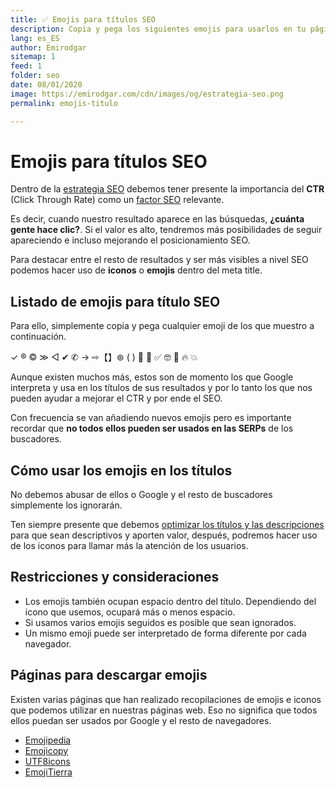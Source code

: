 ```yaml
---
title: ✅ Emojis para títulos SEO
description: Copia y pega los siguientes emojis para usarlos en tu página web
lang: es_ES
author: Emirodgar
sitemap: 1
feed: 1
folder: seo
date: 08/01/2020
image: https://emirodgar.com/cdn/images/og/estrategia-seo.png
permalink: emojis-titulo

---
```



# Emojis para títulos SEO

Dentro de la [estrategia SEO](/estrategia-seo) debemos tener presente la importancia del **CTR** (Click Through Rate) como un [factor SEO](/factores-seo) relevante.

Es decir, cuando nuestro resultado aparece en las búsquedas, **¿cuánta gente hace clic?**. Si el valor es alto, tendremos más posibilidades de seguir apareciendo e incluso mejorando el posicionamiento SEO.

Para destacar entre el resto de resultados y ser más visibles a nivel SEO podemos hacer uso de **iconos** o **emojis** dentro del meta title.

## Listado de emojis para título SEO

Para ello, simplemente copia y pega cualquier emoji de los que muestro a continuación.

✓ ® © ≫ ◁ ✔ ✆ → ⇨【】⊛ ( ) 🥇 🙂 ✅ 🤓 🤑 🔥 💥

Aunque existen muchos más, estos son de momento los que Google interpreta y usa en los títulos de sus resultados y por lo tanto los que nos pueden ayudar a mejorar el CTR y por ende el SEO.

Con frecuencia se van añadiendo nuevos emojis pero es importante recordar que **no todos ellos pueden ser usados en las SERPs** de los buscadores.

<amp-twitter 
  width="375"
  height="472"
  layout="responsive"
  data-tweetid="1222856122710798336">
</amp-twitter>

## Cómo usar los emojis en los títulos

No debemos abusar de ellos o Google y el resto de buscadores simplemente los ignorarán. 

Ten siempre presente que debemos [optimizar los títulos y las descripciones](https://emirodgar.com/titulos-descripciones-seo) para que sean descriptivos y aporten valor, después, podremos hacer uso de los iconos para llamar más la atención de los usuarios.

## Restricciones y consideraciones

- Los emojis también ocupan espacio dentro del título. Dependiendo del icono que usemos, ocupará más o menos espacio.
- Si usamos varios emojis seguidos es posible que sean ignorados.
- Un mismo emoji puede ser interpretado de forma diferente por cada navegador.

## Páginas para descargar emojis

Existen varias páginas que han realizado recopilaciones de emojis e iconos que podemos utilizar en nuestras páginas web. Eso no significa que todos ellos puedan ser usados por Google y el resto de navegadores. 

 - [Emojipedia](https://emojipedia.org/)
 - [Emojicopy](https://www.emojicopy.com/)
 - [UTF8icons](https://www.utf8icons.com/favourites)
 - [EmojiTierra](https://emojiterra.com/es/)


<!--stackedit_data:
eyJoaXN0b3J5IjpbMTIzOTk5MDUsLTEzOTgwNDIzNTcsMjA0MD
kyMTU2NiwtMjEzNzUzNTEyNV19
-->